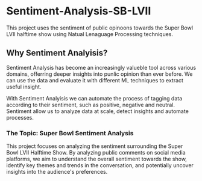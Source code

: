 # Sentiment-Analysis-SB-LVII
This project uses the sentiment of public opinoons towards the Super Bowl LVII halftime show using Natual Lenaguage Processing techniques.

## Why Sentiment Analyisis?
Sentiment Analysis has become an increasingly valueble tool across various domains, offerring deeper insights into punlic opinion than ever before. We can use the data and evaluate it with different ML techniques to extract useful insight. 

With Sentiment Analyisis we can automate the process of tagging data according to their sentiment, such as positive, negative and neutral. Sentiment allow us to analyze data at scale, detect insights and automate processes.

### The Topic: Super Bowl Sentiment Analysis
This project focuses on analyzing the sentiment surrounding the Super Bowl LVII Halftime Show. By analyzing public comments on social media platforms, we aim to understand the overall sentiment towards the show, identify key themes and trends in the conversation, and potentially uncover insights into the audience's preferences.



